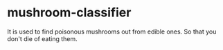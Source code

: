 # mushroom-classifier
It is used to find poisonous mushrooms out from edible ones. So that you don't die of eating them.

